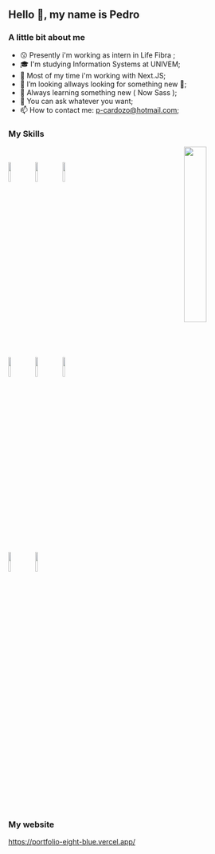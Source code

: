 
## Hello 👋, my name is Pedro

### A little bit about me
- 😗 Presently i'm working as intern in Life Fibra ;
- 🎓 I'm studying Information Systems at UNIVEM;
- 📱 Most of my time i'm working with Next.JS; 
- 👯 I’m looking allways looking for something new 🤝;
- 🤔 Always learning something new ( Now Sass );
- 💬 You can ask whatever you want;
- 📫 How to contact me: p-cardozo@hotmail.com;

### My Skills

<div>

  <a href="https://github.com/pedrocardoz0">
    <img  align="right" width="30%" src='https://i.pinimg.com/originals/9f/6b/b6/9f6bb6f801de31e272fef72184c7f188.gif'>
  </a>
  <br />
  
  <code><img width="10%" src="https://www.vectorlogo.zone/logos/reactjs/reactjs-ar21.svg"></code>
  <code><img width="10%" src="https://www.vectorlogo.zone/logos/expressjs/expressjs-ar21.svg"></code>
  <code><img width="10%" src="https://www.vectorlogo.zone/logos/python/python-ar21.svg"></code>
  <br />
  <code><img width="10%" src="https://www.vectorlogo.zone/logos/mysql/mysql-ar21.svg"></code>
  <code><img width="10%" src="https://www.vectorlogo.zone/logos/git-scm/git-scm-ar21.svg"></code>
  <code><img width="10%" src="https://www.vectorlogo.zone/logos/w3_html5/w3_html5-ar21.svg"></code>
  <br />
  <code><img width="10%" src="https://www.vectorlogo.zone/logos/graphql/graphql-ar21.svg"></code>
  <code><img width="10%" src="https://www.vectorlogo.zone/logos/sass-lang/sass-lang-ar21.svg"></code>

  <br />
  <br />
  <br />

</div>

<br />

<div style='padding: 20px'></div>

### My website
https://portfolio-eight-blue.vercel.app/
